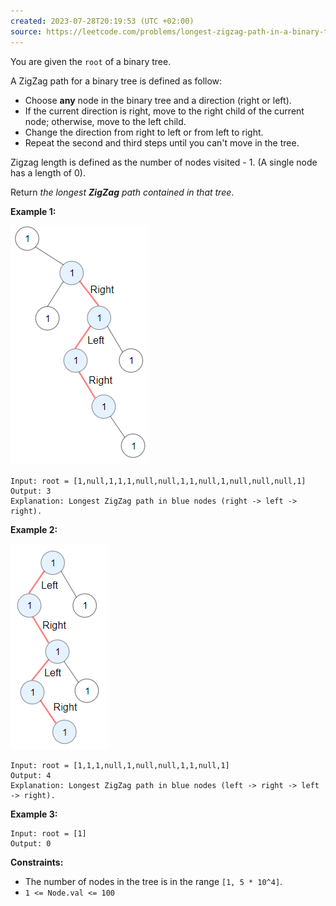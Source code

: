 ```yaml
---
created: 2023-07-28T20:19:53 (UTC +02:00)
source: https://leetcode.com/problems/longest-zigzag-path-in-a-binary-tree/?envType=study-plan-v2&envId=leetcode-75
---
```

You are given the `root` of a binary tree.

A ZigZag path for a binary tree is defined as follow:

-   Choose **any** node in the binary tree and a direction (right or left).
-   If the current direction is right, move to the right child of the current node; otherwise, move to the left child.
-   Change the direction from right to left or from left to right.
-   Repeat the second and third steps until you can't move in the tree.

Zigzag length is defined as the number of nodes visited - 1. (A single node has a length of 0).

Return _the longest **ZigZag** path contained in that tree_.

**Example 1:**

![img.png](img.png)

```
Input: root = [1,null,1,1,1,null,null,1,1,null,1,null,null,null,1]
Output: 3
Explanation: Longest ZigZag path in blue nodes (right -> left -> right).

```

**Example 2:**

![img_1.png](img_1.png)

```
Input: root = [1,1,1,null,1,null,null,1,1,null,1]
Output: 4
Explanation: Longest ZigZag path in blue nodes (left -> right -> left -> right).

```

**Example 3:**

```
Input: root = [1]
Output: 0

```

**Constraints:**

-   The number of nodes in the tree is in the range `[1, 5 * 10^4]`.
-   `1 <= Node.val <= 100`
